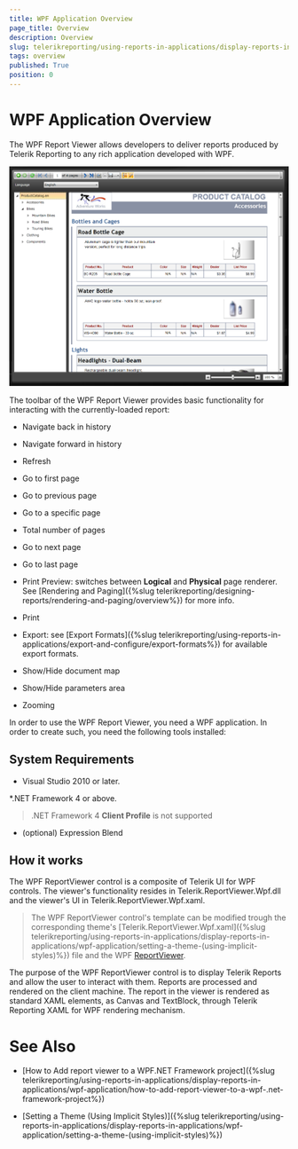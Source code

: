 ```yaml
---
title: WPF Application Overview
page_title: Overview 
description: Overview
slug: telerikreporting/using-reports-in-applications/display-reports-in-applications/wpf-application/overview
tags: overview
published: True
position: 0
---
```


# WPF Application Overview



The WPF Report Viewer allows developers to deliver reports produced         by Telerik Reporting to any rich application developed with WPF.         

  ![](images/SilverlightViewer1.png)


The toolbar of the WPF Report Viewer provides basic functionality for interacting           with the currently-loaded report:         

* Navigate back in history

* Navigate forward in history

* Refresh

* Go to first page

* Go to previous page

* Go to a specific page

* Total number of pages

* Go to next page

* Go to last page

* Print Preview: switches between __Logical__ and __Physical__ page renderer. See [Rendering and Paging]({%slug telerikreporting/designing-reports/rendering-and-paging/overview%}) for more info.             

* Print

* Export: see [Export Formats]({%slug telerikreporting/using-reports-in-applications/export-and-configure/export-formats%}) for available export formats.             

* Show/Hide document map

* Show/Hide parameters area

* Zooming


In order to use the WPF Report Viewer, you need a WPF application.           In order to create such, you need the following tools installed:         

## System Requirements

* Visual Studio 2010 or later.

*.NET Framework 4 or above.             

   >.NET Framework 4  __Client Profile__ is not supported               

* (optional) Expression Blend             

## How it works

The WPF ReportViewer control is a composite of Telerik UI for WPF controls.           The viewer's functionality resides in Telerik.ReportViewer.Wpf.dll and the viewer's UI in Telerik.ReportViewer.Wpf.xaml.         

> The WPF ReportViewer control's template can be modified trough the corresponding theme's [Telerik.ReportViewer.Wpf.xaml]({%slug telerikreporting/using-reports-in-applications/display-reports-in-applications/wpf-application/setting-a-theme-(using-implicit-styles)%}) file             and the WPF  [ReportViewer](/reporting/api/Telerik.ReportViewer.Wpf.ReportViewer).           


The purpose of the WPF ReportViewer control is to display Telerik Reports and allow the user to interact with them.           Reports are processed and rendered on the client machine. The report in the viewer is rendered as standard XAML elements,            as Canvas and TextBlock, through Telerik Reporting XAML for WPF rendering mechanism.         


# See Also


 

* [How to Add report viewer to a WPF.NET Framework project]({%slug telerikreporting/using-reports-in-applications/display-reports-in-applications/wpf-application/how-to-add-report-viewer-to-a-wpf-.net-framework-project%})

 

* [Setting a Theme (Using Implicit Styles)]({%slug telerikreporting/using-reports-in-applications/display-reports-in-applications/wpf-application/setting-a-theme-(using-implicit-styles)%})

